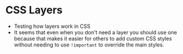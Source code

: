 # CSS Layers

- Testing how layers work in CSS
- It seems that even when you don't need a layer you should use one because that makes it easier for others to add custom CSS styles without needing to use `!important` to override the main styles.
